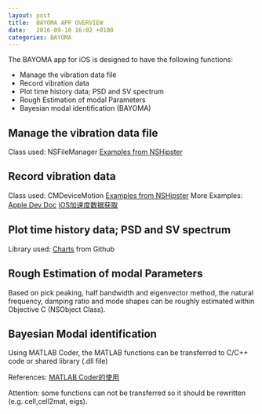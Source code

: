 ```yaml
---
layout: post
title:  BAYOMA APP OVERVIEW
date:   2016-09-10 16:02 +0100
categories: BAYOMA
---
```

The BAYOMA app for iOS is designed to have the following functions:

- Manage the vibration data file
- Record vibration data
- Plot time history data; PSD and SV spectrum
- Rough Estimation of modal Parameters
- Bayesian modal identification (BAYOMA)

## Manage the vibration data file

Class used: NSFileManager [Examples from NSHipster][NSFileManager-NSHipster]

## Record vibration data

Class used: CMDeviceMotion [Examples from NSHipster][CMDeviceMotion-NSHispter]
More Examples: [Apple Dev Doc][CoreMtion-apple] [iOS加速度数据获取][jianshu]

## Plot time history data; PSD and SV spectrum

Library used: [Charts][charts] from Github

## Rough Estimation of modal Parameters
Based on pick peaking, half bandwidth and eigenvector method, the natural frequency, damping ratio and mode shapes can be roughly estimated within Objective C (NSObject Class).

## Bayesian Modal identification

Using MATLAB Coder, the MATLAB functions can be transferred to C/C++ code or shared library (.dll file)

References: [MATLAB Coder的使用][useageofmatlabcoder]

Attention: some functions can not be transferred so it should be rewritten (e.g. cell,cell2mat, eigs).




[NSFileManager-NSHipster]: http://nshipster.com/nsfilemanager/
[CMDeviceMotion-NSHispter]:http://nshipster.com/cmdevicemotion/
[CoreMtion-apple]:https://developer.apple.com/reference/coremotion
[jianshu]:http://www.jianshu.com/p/53ae8023a9ea
[charts]:https://github.com/danielgindi/Charts
[useageofmatlabcoder]:http://chunqiu.blog.ustc.edu.cn/?p=898
